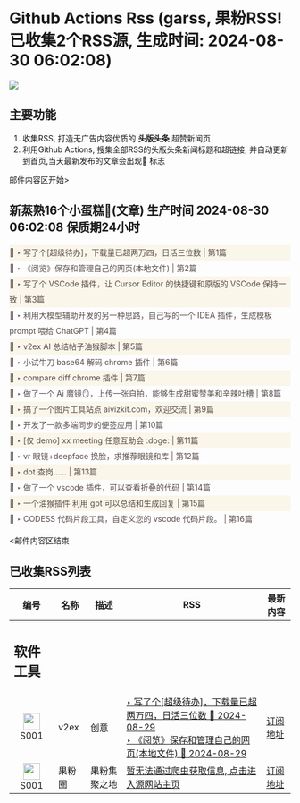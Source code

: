 # Github Actions Rss (garss, 果粉RSS! 已收集2个RSS源, 生成时间: 2024-08-30 06:02:08)

![](https://cdn.jsdelivr.net/gh/xinkeji/garss/_media/ga-rss.png)



## 主要功能
1. 收集RSS, 打造无广告内容优质的 **头版头条** 超赞新闻页
2. 利用Github Actions, 搜集全部RSS的头版头条新闻标题和超链接, 并自动更新到首页,当天最新发布的文章会出现🌈 标志

邮件内容区开始>
<h2>新蒸熟16个小蛋糕🍰(文章) 生产时间 2024-08-30 06:02:08 保质期24小时</h2>

<div style='line-height:3;background-color:#FAF6EA;' ><a href='https://www.v2ex.com/t/1068873#reply0' style="line-height:2;text-decoration:none;display:block;color:#584D49;">🌈 ‣ 写了个[超级待办]，下载量已超两万四，日活三位数 | 第1篇</a></div><div style='line-height:3;' ><a href='https://www.v2ex.com/t/1068826#reply2' style="line-height:2;text-decoration:none;display:block;color:#584D49;">🌈 ‣ 《阅览》保存和管理自己的网页(本地文件) | 第2篇</a></div><div style='line-height:3;background-color:#FAF6EA;' ><a href='https://www.v2ex.com/t/1068836#reply0' style="line-height:2;text-decoration:none;display:block;color:#584D49;">🌈 ‣ 写了个 VSCode 插件，让 Cursor Editor 的快捷键和原版的 VSCode 保持一致 | 第3篇</a></div><div style='line-height:3;' ><a href='https://www.v2ex.com/t/1068834#reply0' style="line-height:2;text-decoration:none;display:block;color:#584D49;">🌈 ‣ 利用大模型辅助开发的另一种思路，自己写的一个 IDEA 插件，生成模板 prompt 喂给 ChatGPT | 第4篇</a></div><div style='line-height:3;background-color:#FAF6EA;' ><a href='https://www.v2ex.com/t/1068711#reply11' style="line-height:2;text-decoration:none;display:block;color:#584D49;">🌈 ‣ v2ex AI 总结帖子油猴脚本 | 第5篇</a></div><div style='line-height:3;' ><a href='https://www.v2ex.com/t/1068699#reply13' style="line-height:2;text-decoration:none;display:block;color:#584D49;">🌈 ‣ 小试牛刀 base64 解码 chrome 插件 | 第6篇</a></div><div style='line-height:3;background-color:#FAF6EA;' ><a href='https://www.v2ex.com/t/1068819#reply0' style="line-height:2;text-decoration:none;display:block;color:#584D49;">🌈 ‣ compare diff chrome 插件 | 第7篇</a></div><div style='line-height:3;' ><a href='https://www.v2ex.com/t/1068762#reply14' style="line-height:2;text-decoration:none;display:block;color:#584D49;">🌈 ‣ 做了一个 Ai 魔镜🪞，上传一张自拍，能够生成甜蜜赞美和辛辣吐槽 | 第8篇</a></div><div style='line-height:3;background-color:#FAF6EA;' ><a href='https://www.v2ex.com/t/1068732#reply5' style="line-height:2;text-decoration:none;display:block;color:#584D49;">🌈 ‣ 搞了一个图片工具站点 aivizkit.com，欢迎交流 | 第9篇</a></div><div style='line-height:3;' ><a href='https://www.v2ex.com/t/1068808#reply4' style="line-height:2;text-decoration:none;display:block;color:#584D49;">🌈 ‣ 开发了一款多端同步的便签应用 | 第10篇</a></div><div style='line-height:3;background-color:#FAF6EA;' ><a href='https://www.v2ex.com/t/1068801#reply0' style="line-height:2;text-decoration:none;display:block;color:#584D49;">🌈 ‣ [仅 demo] xx meeting 任意互助会 :doge: | 第11篇</a></div><div style='line-height:3;' ><a href='https://www.v2ex.com/t/1068683#reply5' style="line-height:2;text-decoration:none;display:block;color:#584D49;">🌈 ‣ vr 眼镜+deepface 换脸，求推荐眼镜和库 | 第12篇</a></div><div style='line-height:3;background-color:#FAF6EA;' ><a href='https://www.v2ex.com/t/1068704#reply3' style="line-height:2;text-decoration:none;display:block;color:#584D49;">🌈 ‣ dot 查岗...... | 第13篇</a></div><div style='line-height:3;' ><a href='https://www.v2ex.com/t/1068781#reply0' style="line-height:2;text-decoration:none;display:block;color:#584D49;">🌈 ‣ 做了一个 vscode 插件，可以查看折叠的代码 | 第14篇</a></div><div style='line-height:3;background-color:#FAF6EA;' ><a href='https://www.v2ex.com/t/1068758#reply6' style="line-height:2;text-decoration:none;display:block;color:#584D49;">🌈 ‣ 一个油猴插件 利用 gpt 可以总结和生成回复 | 第15篇</a></div><div style='line-height:3;' ><a href='https://www.v2ex.com/t/1068685#reply1' style="line-height:2;text-decoration:none;display:block;color:#584D49;">🌈 ‣ CODESS 代码片段工具，自定义您的 vscode 代码片段。 | 第16篇</a></div>

<邮件内容区结束

## 已收集RSS列表

| 编号 | 名称 | 描述 | RSS | 最新内容 |
| --- | --- | --- | --- | --- |
| <h2 id="软件工具">软件工具</h2> |  |   |  |  |
| <div id="S001" style="text-align: center;"><img src="https://cdn.jsdelivr.net/gh/zhaoolee/garss/_media/favicon/S001.png" width="30px" style="width:30px;height: auto;"/><br><span>S001</span></div> | v2ex | 创意 | [‣ 写了个\[超级待办\]，下载量已超两万四，日活三位数 🌈 2024-08-29](https://www.v2ex.com/t/1068873#reply0)<br/>[‣ 《阅览》保存和管理自己的网页(本地文件) 🌈 2024-08-29](https://www.v2ex.com/t/1068826#reply2) | [订阅地址](https://www.v2ex.com/feed/tab/creative.xml) |
| <div id="S001" style="text-align: center;"><img src="https://cdn.jsdelivr.net/gh/zhaoolee/garss/_media/favicon/S001.png" width="30px" style="width:30px;height: auto;"/><br><span>S001</span></div> | 果粉圈 | 果粉集聚之地 | [暂无法通过爬虫获取信息, 点击进入源网站主页](https://g0f.cn) | [订阅地址](https://g0f.cn/rss.xml) |



